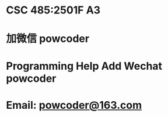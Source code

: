 # CSC 485:2501F A3
# 加微信 powcoder

# Programming Help Add Wechat powcoder

# Email: powcoder@163.com


